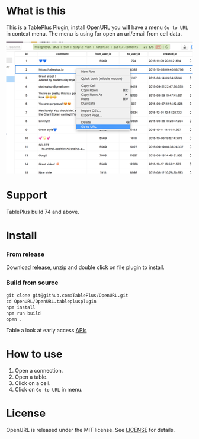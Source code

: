 # What is this

This is a TablePlus Plugin, install OpenURL you will have a menu `Go to URL` in context menu. The menu is using for open an url/email from cell data.

![menu](https://github.com/TablePlus/OpenURL/blob/master/Resource/url.png "menu")

# Support

TablePlus build 74 and above.

# Install

### From release

Download [release](https://github.com/TablePlus/OpenURL/releases), unzip and double click on file plugin to install.

### Build from source

```
git clone git@github.com:TablePlus/OpenURL.git
cd OpenURL/OpenURL.tableplusplugin
npm install
npm run build
open .
```

Table a look at early access [APIs](https://github.com/TablePlus/TablePlus/wiki/plugin-api)

# How to use

1. Open a connection.
2. Open a table.
3. Click on a cell.
4. Click on `Go to URL` in menu.

# License

OpenURL is released under the MIT license. See [LICENSE](https://github.com/TablePlus/DummiesData/blob/master/LICENSE) for details.
